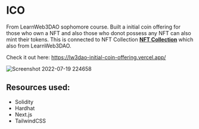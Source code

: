 # ICO

From LearnWeb3DAO sophomore course. Built a initial coin offering for those who own a NFT and also those who donot possess any NFT can also mint their tokens. This is connected to NFT Collection **[NFT Collection](https://nft-collection-eta-sage.vercel.app/)** which also from LearnWeb3DAO.

Check it out here: https://lw3dao-initial-coin-offering.vercel.app/

![Screenshot 2022-07-19 224658](https://user-images.githubusercontent.com/91958667/179810721-2227a5ad-6e0f-4a22-83fa-52336272c334.png)

## Resources used:
  * Solidity
  * Hardhat
  * Next.js
  * TailwindCSS
